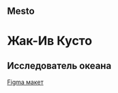 ## Mesto
# Жак-Ив Кусто
Исследователь океана
---
[Figma макет](https://www.figma.com/file/FwbxqeyjpfDI5YAxPnpc65/JavaScript.-Sprint-4?node-id=28212%3A155)